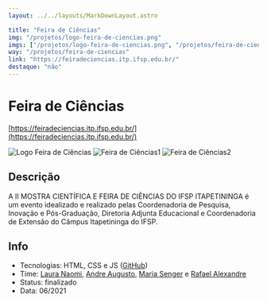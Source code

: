 ```yaml
---
layout: ../../layouts/MarkDownLayout.astro

title: "Feira de Ciências"
img: "/projetos/logo-feira-de-ciencias.png"
imgs: ["/projetos/logo-feira-de-ciencias.png", "/projetos/feira-de-ciencias-img1.png", "/projetos/feira-de-ciencias-img2.png"]
way: "/projetos/feira-de-ciencias"
link: "https://feiradeciencias.itp.ifsp.edu.br/"
destaque: "não"
---
```


# Feira de Ciências
[https://feiradeciencias.itp.ifsp.edu.br/](https://feiradeciencias.itp.ifsp.edu.br/)

![Logo Feira de Ciências](/projetos/logo-feira-de-ciencias.png)
![Feira de Ciências1](/projetos/feira-de-ciencias-img1.png)
![Feira de Ciências2](/projetos/feira-de-ciencias-img2.png)

## Descrição

A II MOSTRA CIENTÍFICA E FEIRA DE CIÊNCIAS DO IFSP ITAPETININGA é um evento idealizado e realizado pelas Coordenadoria de Pesquisa, Inovação e Pós-Graduação, Diretoria Adjunta Educacional e Coordenadoria de Extensão do Câmpus Itapetininga do IFSP.

## Info

- Tecnologias: HTML, CSS e JS ([GitHub](https://github.com/fabsoftwareitp/feiradeciencias.itp.ifsp.edu.br))
- Time: [Laura Naomi](/membros/laura-naomi), [Andre Augusto](/membros/andre-augusto), [Maria Senger](/membros/maria-senger) e [Rafael Alexandre](/membros/rafael-alexandre)
- Status: finalizado
- Data: 06/2021 